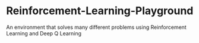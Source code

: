 # Reinforcement-Learning-Playground
An environment that solves many different problems using Reinforcement Learning and Deep Q Learning
